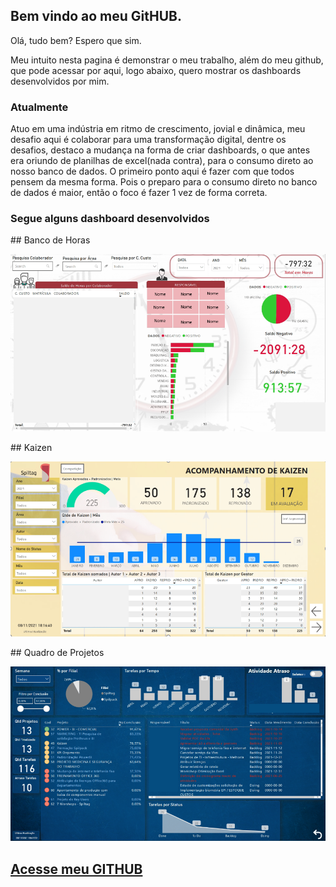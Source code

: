 ## Bem vindo ao meu GitHUB.

Olá, tudo bem? Espero que sim. 

Meu intuito nesta pagina é demonstrar o meu trabalho, além do meu github, que pode acessar por aqui, logo abaixo, quero mostrar os dashboards desenvolvidos por mim. 

### Atualmente

Atuo em uma indústria em ritmo de crescimento, jovial e dinâmica, meu desafio aqui é colaborar para uma transformação digital, dentre os desafios, destaco a mudança na forma de criar dashboards, o que antes era oriundo de planilhas de excel(nada contra), para o consumo direto ao nosso banco de dados. O primeiro ponto aqui é fazer com que todos pensem da mesma forma. Pois o preparo para o consumo direto no banco de dados é maior, então o foco é fazer 1 vez de forma correta.


### Segue alguns dashboard desenvolvidos
<dl>
 <dt>## Banco de Horas</dt>

<p align ="center">
  <img width="800" src="src/assets/banco de horas.png">
</p>
 
 <dt>## Kaizen</dt>

 <p align ="center">
  <img width="800" src="src/assets/kaizen.png">
 </p>
 
 <dt>## Quadro de Projetos</dt>

 <p align ="center">
  <img width="800" src="src/assets/quadro_projetos.png">
 </p>

</dl>


## [Acesse meu GITHUB](https://github.com/ronaldobribeiro)
